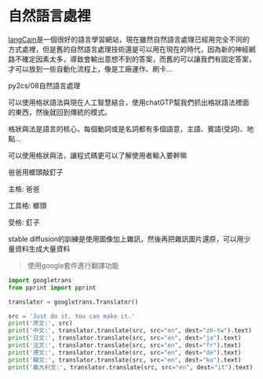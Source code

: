 # 自然語言處裡

[langCain](https://python.langchain.com/en/latest/index.html)是一個很好的語言學習網站，現在雖然自然語言處理已經用完全不同的方式處裡，但是舊的自然語言處理技術還是可以用在現在的時代，因為新的神經網路不確定因素太多，導致會輸出意想不到的答案，而舊的可以讓我們有固定答案，才可以放到一些自動化流程上，像是工廠運作、刷卡...



py2cs/08自然語言處理

可以使用格狀語法與現在人工智慧結合，使用chatGTP幫我們抓出格狀語法裡面的東西，然後就回到傳統的模式。

格狀與法是語言的核心，每個動詞或是名詞都有多個語意，主語、賓語(受詞)、地點...

可以使用格狀與法，讓程式碼更可以了解使用者輸入要幹嘛



爸爸用榔頭敲釘子

主格: 爸爸

工具格: 榔頭

受格: 釘子



stable diffusion的訓練是使用圖像加上雜訊，然後再把雜訊圖片還原，可以用少量資料生成大量資料





>   使用google套件進行翻譯功能

```python
import googletrans
from pprint import pprint

translator = googletrans.Translator()

src = 'Just do it. You can make it.'
print('原文:', src)
print('中文:', translator.translate(src, src="en", dest="zh-tw").text)
print('日文:', translator.translate(src, src="en", dest="ja").text)
print('法文:', translator.translate(src, src="en", dest="fr").text)
print('德文:', translator.translate(src, src="en", dest="de").text)
print('韓文:', translator.translate(src, src="en", dest="ko").text)
print('義大利文:', translator.translate(src, src="en", dest="it").text)
```

